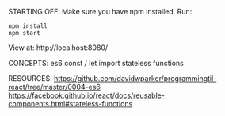 STARTING OFF:
Make sure you have npm installed.
Run:
```
npm install
npm start
```

View at: http://localhost:8080/

CONCEPTS:
es6
const / let
import
stateless functions

RESOURCES:
https://github.com/davidwparker/programmingtil-react/tree/master/0004-es6
https://facebook.github.io/react/docs/reusable-components.html#stateless-functions
